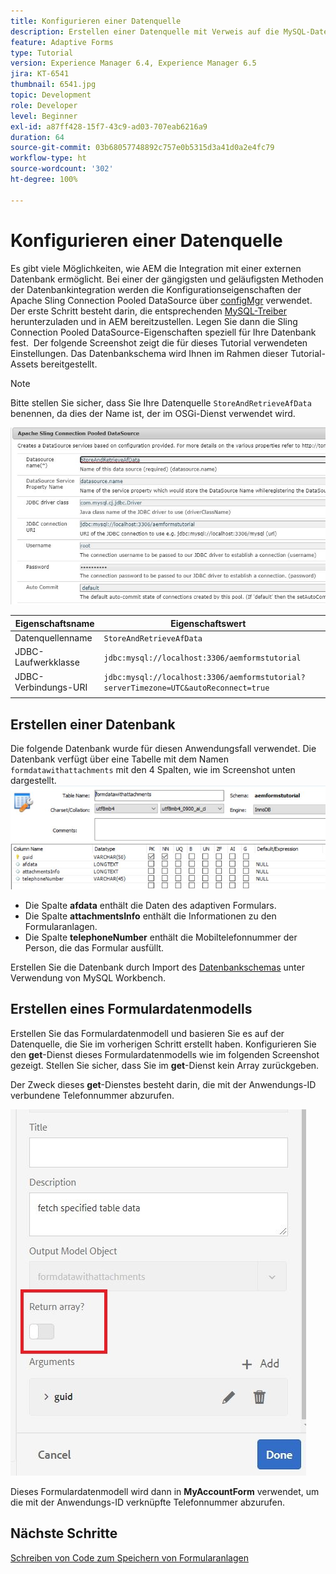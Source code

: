 ```yaml
---
title: Konfigurieren einer Datenquelle
description: Erstellen einer Datenquelle mit Verweis auf die MySQL-Datenbank
feature: Adaptive Forms
type: Tutorial
version: Experience Manager 6.4, Experience Manager 6.5
jira: KT-6541
thumbnail: 6541.jpg
topic: Development
role: Developer
level: Beginner
exl-id: a87ff428-15f7-43c9-ad03-707eab6216a9
duration: 64
source-git-commit: 03b68057748892c757e0b5315d3a41d0a2e4fc79
workflow-type: ht
source-wordcount: '302'
ht-degree: 100%

---
```


# Konfigurieren einer Datenquelle

Es gibt viele Möglichkeiten, wie AEM die Integration mit einer externen Datenbank ermöglicht. Bei einer der gängigsten und geläufigsten Methoden der Datenbankintegration werden die Konfigurationseigenschaften der Apache Sling Connection Pooled DataSource über [configMgr](http://localhost:4502/system/console/configMgr) verwendet.
Der erste Schritt besteht darin, die entsprechenden [MySQL-Treiber](https://mvnrepository.com/artifact/mysql/mysql-connector-java) herunterzuladen und in AEM bereitzustellen.
Legen Sie dann die Sling Connection Pooled DataSource-Eigenschaften speziell für Ihre Datenbank fest.  Der folgende Screenshot zeigt die für dieses Tutorial verwendeten Einstellungen. Das Datenbankschema wird Ihnen im Rahmen dieser Tutorial-Assets bereitgestellt.

>[!NOTE]
>Bitte stellen Sie sicher, dass Sie Ihre Datenquelle `StoreAndRetrieveAfData` benennen, da dies der Name ist, der im OSGi-Dienst verwendet wird.


![data-source](assets/data-source.JPG)

| Eigenschaftsname | Eigenschaftswert |   |
|---------------------|------------------------------------------------------------------------------------|---|
| Datenquellenname | `StoreAndRetrieveAfData` |   |
| JDBC-Laufwerkklasse | `jdbc:mysql://localhost:3306/aemformstutorial` |   |
| JDBC-Verbindungs-URI | `jdbc:mysql://localhost:3306/aemformstutorial?serverTimezone=UTC&autoReconnect=true` |   |
|                     |                                                                                    |   |


## Erstellen einer Datenbank


Die folgende Datenbank wurde für diesen Anwendungsfall verwendet. Die Datenbank verfügt über eine Tabelle mit dem Namen `formdatawithattachments` mit den 4 Spalten, wie im Screenshot unten dargestellt.
![data-base](assets/table-schema.JPG)

* Die Spalte **afdata** enthält die Daten des adaptiven Formulars.
* Die Spalte **attachmentsInfo** enthält die Informationen zu den Formularanlagen.
* Die Spalte **telephoneNumber** enthält die Mobiltelefonnummer der Person, die das Formular ausfüllt.

Erstellen Sie die Datenbank durch Import des [Datenbankschemas](assets/data-base-schema.sql)
unter Verwendung von MySQL Workbench.

## Erstellen eines Formulardatenmodells

Erstellen Sie das Formulardatenmodell und basieren Sie es auf der Datenquelle, die Sie im vorherigen Schritt erstellt haben.
Konfigurieren Sie den **get**-Dienst dieses Formulardatenmodells wie im folgenden Screenshot gezeigt.
Stellen Sie sicher, dass Sie im **get**-Dienst kein Array zurückgeben.

Der Zweck dieses **get**-Dienstes besteht darin, die mit der Anwendungs-ID verbundene Telefonnummer abzurufen.

![get-service](assets/get-service.JPG)

Dieses Formulardatenmodell wird dann in **MyAccountForm** verwendet, um die mit der Anwendungs-ID verknüpfte Telefonnummer abzurufen.

## Nächste Schritte

[Schreiben von Code zum Speichern von Formularanlagen](./store-form-attachments.md)

